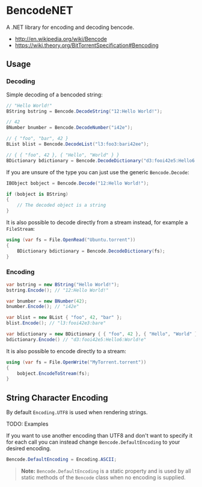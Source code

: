 BencodeNET
==========
A .NET library for encoding and decoding bencode.

- http://en.wikipedia.org/wiki/Bencode
- https://wiki.theory.org/BitTorrentSpecification#Bencoding

Usage
-----
### Decoding
Simple decoding of a bencoded string:

```C#
// "Hello World!"
BString bstring = Bencode.DecodeString("12:Hello World!"); 

// 42
BNumber bnumber = Bencode.DecodeNumber("i42e");

// { "foo", "bar", 42 }
BList blist = Bencode.DecodeList("l3:foo3:bari42ee");

// { { "foo", 42 }, { "Hello", "World" } }
BDictionary bdictionary = Bencode.DecodeDictionary("d3:fooi42e5:Hello6:World!e");
```

If you are unsure of the type you can just use the generic `Bencode.Decode`:

```C#
IBObject bobject = Bencode.Decode("12:Hello World!");

if (bobject is BString)
{
    // The decoded object is a string
}
```

It is also possible to decode directly from a stream instead, for example a `FileStream`:

```C#
using (var fs = File.OpenRead("Ubuntu.torrent"))
{
    BDictionary bdictionary = Bencode.DecodeDictionary(fs);
}
```

### Encoding

```C#
var bstring = new BString("Hello World!");
bstring.Encode(); // "12:Hello World!"

var bnumber = new BNumber(42);
bnumber.Encode(); // "i42e"

var blist = new BList { "foo", 42, "bar" };
blist.Encode(); // "l3:fooi42e3:bare"

var bdictionary = new BDictionary { { "foo", 42 }, { "Hello", "World" } };
bdictionary.Encode() // "d3:fooi42e5:Hello6:World!e"
```

It is also possible to encode directly to a stream:

```C#
using (var fs = File.OpenWrite("MyTorrent.torrent"))
{
    bobject.EncodeToStream(fs);
}
```

String Character Encoding
-------------------------
By default `Encoding.UTF8` is used when rendering strings. 

TODO: Examples

If you want to use another encoding than UTF8 and don't want to specify it for each call you can instead change `Bencode.DefaultEncoding` to your desired encoding.

```C#
Bencode.DefaultEncoding = Encoding.ASCII;
```

> **Note:** `Bencode.DefaultEncoding` is a static property and is used by all static methods of the `Bencode` class when no encoding is supplied.
